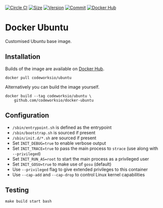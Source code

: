 [![Circle CI](https://circleci.com/gh/codeworksio/docker-ubuntu.svg?style=shield "CircleCI")](https://circleci.com/gh/codeworksio/docker-ubuntu)&nbsp;[![Size](https://images.microbadger.com/badges/image/codeworksio/ubuntu.svg)](http://microbadger.com/images/codeworksio/ubuntu)&nbsp;[![Version](https://images.microbadger.com/badges/version/codeworksio/ubuntu.svg)](http://microbadger.com/images/codeworksio/ubuntu)&nbsp;[![Commit](https://images.microbadger.com/badges/commit/codeworksio/ubuntu.svg)](http://microbadger.com/images/codeworksio/ubuntu)&nbsp;[![Docker Hub](https://img.shields.io/docker/pulls/codeworksio/ubuntu.svg)](https://hub.docker.com/r/codeworksio/ubuntu/)

Docker Ubuntu
=============

Customised Ubuntu base image.

Installation
------------

Builds of the image are available on [Docker Hub](https://hub.docker.com/r/codeworksio/ubuntu/).

    docker pull codeworksio/ubuntu

Alternatively you can build the image yourself.

    docker build --tag codeworksio/ubuntu \
        github.com/codeworksio/docker-ubuntu

Configuration
-------------

- `/sbin/entrypoint.sh` is defined as the entrypoint
- `/sbin/bootstrap.sh` is sourced if present
- `/sbin/init.d/*.sh` are sourced if present
- Set `INIT_DEBUG=true` to enable verbose output
- Set `INIT_TRACE=true` to pass the main process to `strace` (use along with `--privileged`)
- Set `INIT_RUN_AS=root` to start the main process as a privileged user
- Set `INIT_GOSU=true` to make use of `gosu` (default)
- Use `--privileged` flag to give extended privileges to this container
- Use `--cap-add` and `--cap-drop` to control Linux kernel capabilities

Testing
-------

    make build start bash
